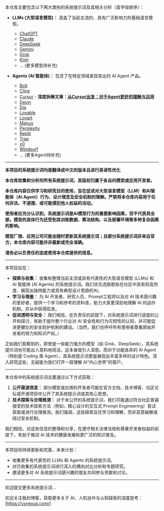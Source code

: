 本仓库主要包含以下两大类别的系统提示词及其相关分析（首字母排序）：

*   **LLMs (大型语言模型)：** 涵盖了当前主流的、具有广泛影响力的基础语言模型。
    *   [ChatGPT](LLMs/ChatGPT)
    *   [Claude](LLMs/Claude)
    *   [DeepSeek](LLMs/Gemini)
    *   [Gemini](LLMs/Gemini)
    *   [Grok](LLMs/DeepSeek)
    *   [Kimi](LLMs/Kimi)
    *   ... (更多模型待补充)

*   **Agents (AI 智能体)：** 包含了在特定领域表现突出的 AI Agent 产品。
    *   [Bolt](Agents/Bolt)
    *   [Cline](Agents/Cline)
    *   [Cursor](Agents/Cursor) - **深度拆解文章：[从Cursor出发：对于Agent更好的理解与运用](https://yxnexus.com/posts/20250420064800-cursor-system-prompt/)**
    *   [Devin](Agents/Devin)
    *   [Dia](Agents/Dia)
    *   [Lovable](Agents/Lovable)
    *   [Lovart](Agents/Lovart)
    *   [Manus](Agents/Manus)
    *   [Perplexity](Agents/Perplexity)
    *   [Replit](Agents/Replit)
    *   [Trae](Agents/Trae)
    *   [v0](Agents/v0)
    *   [Windsurf](Agents/Windsurf)
    *   ... (更多Agent待补充)

---

**本项目的系统提示词均是翻译成中文的版本且进行易读性优化**

**本仓库收集和分析的所有系统提示词，其版权归属于各自的模型或应用开发者。**

**本仓库内容仅供学习和研究目的使用，旨在促进对大型语言模型（LLM）和AI智能体（AI Agent）行为、设计理念及安全机制的理解。严禁将本仓库内容用于任何非法、不道德、或可能侵犯他人权益的活动。**

**使用者应充分认识到，系统提示词是AI模型行为的重要影响因素，但不代表其全部。模型的具体行为还受到其训练数据、算法结构、以及部署环境等多种复杂因素的影响。**

**模型厂商、应用公司可能会随时更新其系统提示词；且部分系统提示词非来自官方，本仓库内容可能并非最新或完全准确。**

**请务必以负责任的态度使用本仓库提供的信息。**

---

本项目旨在：

*   **探索与收集：** 收集和整理当前主流或具有代表性的大型语言模型 (LLMs) 和 AI 智能体 (AI Agents) 的系统提示词。我们优先选取那些在社区中具有较高热度、展现出独特能力或具有典型设计思路的AI。
*   **学习与借鉴：** 为 AI 开发者、研究人员、Prompt工程师以及对 AI 技术感兴趣的爱好者，提供一个学习和参考的资料库，助力大家更深刻地理解 AI 的运作机制，并从中获得启发。
*   **促进透明与安全：** 我们相信，在负责任的前提下，对系统提示词进行适度的公开和探讨，有助于提升整个行业对 AI 安全性和行为可控性的认知，并可能促进更健壮的安全防护机制的建设。（当然，我们也呼吁所有使用者尊重原始开发者的努力和知识产权。）

正如我们观察到的，即使是一些能力强大的模型（如 Grok、DeepSeek），其系统提示词也可能出人意料地简洁，这本身就引人深思。而对于功能各异的 AI Agent（特别是 Coding 类 Agent），其系统提示词更是展现出丰富多样的设计特色。深入研究这些，无疑能为我们打开一扇理解 AI“内心世界”的窗户。

---


本仓库中的系统提示词主要通过以下方式获取：

1.  **公开渠道信息：** 部分模型或应用的开发者可能在官方文档、技术博客、社区论坛或开源项目中公开了其系统提示词或其核心思想。
2.  **技术探索与合理推测：** 对于未公开的系统提示词，我们可能通过符合社区普遍接受的技术探索方法（例如，精心设计的交互式 Prompt Engineering）尝试获取或进行合理推测。我们强调，这些探索旨在学习和理解，而非恶意破解或绕过安全机制。

我们相信，对这些信息的整理和分享，在遵守相关法律法规和尊重开发者权益的前提下，有助于推动 AI 技术的健康发展和更广泛的知识普及。

---

本项目将持续更新和完善，未来计划：

*   收集更多有代表性的 LLMs 和 Agents 的系统提示词。
*   对已收集的系统提示词进行深入的横向对比分析和专题研究。
*   邀请更多对 AI 系统提示词感兴趣的朋友共同参与贡献和讨论。

---

欢迎提交更多系统提示词...

欢迎关注我的博客，获取更多关于 AI、人机协作与认知探索的深度思考：[https://yxnexus.com/]

